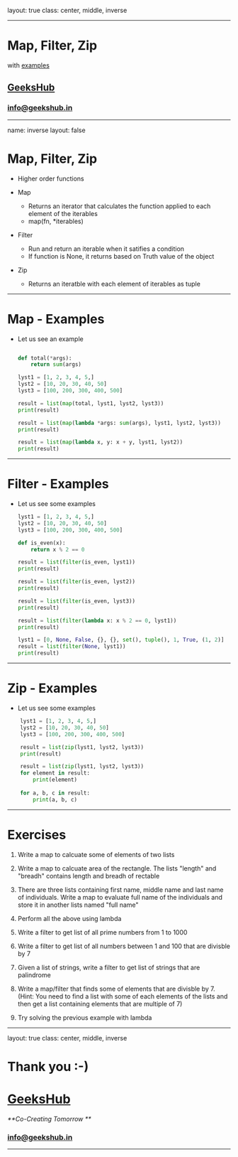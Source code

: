 layout: true
class: center, middle, inverse

---

# Map, Filter, Zip
with [examples](examples/map_filter_zip.ipynb)
## [GeeksHub](http://www.geekshub.in)
### [info@geekshub.in](mailto:info@geekshub.in)

---

name: inverse
layout: false

# Map, Filter, Zip
* Higher order functions
* Map
    * Returns an iterator that calculates the function applied to each element of the iterables
    * map(fn, *iterables)

* Filter
    * Run and return an iterable when it satifies a condition
    * If function is None, it returns based on Truth value of the object

* Zip 
    * Returns an iteratble with each element of iterables as tuple

---

# Map - Examples
* Let us see an example
    ```python

    def total(*args):
        return sum(args)

    lyst1 = [1, 2, 3, 4, 5,]
    lyst2 = [10, 20, 30, 40, 50]
    lyst3 = [100, 200, 300, 400, 500]

    result = list(map(total, lyst1, lyst2, lyst3))
    print(result)

    result = list(map(lambda *args: sum(args), lyst1, lyst2, lyst3))
    print(result)

    result = list(map(lambda x, y: x + y, lyst1, lyst2))
    print(result)
    
    ```

---

# Filter - Examples
* Let us see some examples
    ```python
    lyst1 = [1, 2, 3, 4, 5,]
    lyst2 = [10, 20, 30, 40, 50]
    lyst3 = [100, 200, 300, 400, 500]

    def is_even(x):
        return x % 2 == 0

    result = list(filter(is_even, lyst1))
    print(result)

    result = list(filter(is_even, lyst2))
    print(result)

    result = list(filter(is_even, lyst3))
    print(result)

    result = list(filter(lambda x: x % 2 == 0, lyst1))
    print(result)

    lyst1 = [0, None, False, {}, {}, set(), tuple(), 1, True, (1, 2)]
    result = list(filter(None, lyst1))
    print(result)
    ```

---

# Zip - Examples
* Let us see some examples
```python
    lyst1 = [1, 2, 3, 4, 5,]
    lyst2 = [10, 20, 30, 40, 50]
    lyst3 = [100, 200, 300, 400, 500]

    result = list(zip(lyst1, lyst2, lyst3))
    print(result)

    result = list(zip(lyst1, lyst2, lyst3))
    for element in result:
        print(element)
        
    for a, b, c in result:
        print(a, b, c)
```

---

# Exercises

1. Write a map to calcuate some of elements of two lists

2. Write a map to calcuate area of the rectangle. The lists "length" and "breadh" contains length and breadh of rectable

3. There are three lists containing first name, middle name and last name of individuals. Write a map to evaluate full name of the individuals and store it in another lists named "full name"

4. Perform all the above using lambda

5. Write a filter to get list of all prime numbers from 1 to 1000

6. Write a filter to get list of all numbers between 1 and 100 that are divisble by 7

7. Given a list of strings, write a filter to get list of strings that are palindrome

8. Write a map/filter that finds some of elements that are divisble by 7. (Hint: You need to find a list with some of each elements of the lists and then get a list containing elements that are multiple of 7)

9. Try solving the previous example with lambda

---
layout: true
class: center, middle, inverse

# Thank you :-)

# [GeeksHub](http://www.geekshub.in)
_**Co-Creating Tomorrow **_
### [info@geekshub.in](mailto:info@geekshub.in)

---